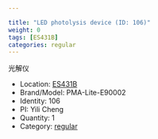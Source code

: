 ```yaml
---

title: "LED photolysis device (ID: 106)"
weight: 0
tags: [ES431B]
categories: regular
---
```


光解仪

<!--more-->



- Location: [ES431B](../../tags/es431b)
- Brand/Model: PMA-Lite-E90002
- Identity: 106
- PI: Yili Cheng
- Quantity: 1
- Category: [regular](../../categories/regular)






